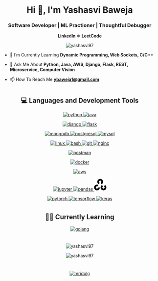 <h1 align="center">Hi 👋, I'm Yashasvi Baweja</h1>
<h3 align="center">Software Developer | ML Practioner | Thoughtful Debugger</h3>

<p align="center">
    <a href="https://www.linkedin.com/in/yashasvi-baweja/">
        <b>LinkedIn</b>
    </a>
    ❅
    <a href="https://leetcode.com/yashasvi97/">
        <b>LeetCode</b>
    </a>
</p>

<p align="center">
        <img src="https://img.shields.io/github/followers/yashasvi97.svg?style=social&label=Follow" alt="yashasvi97" />
    </a>
</p>

- 🌱 I’m Currently Learning **Dynamic Programming, Web Sockets, C/C++**

- 💬 Ask Me About **Python, Java, AWS, Django, Flask, REST, Microservice, Computer Vision**

- 📫 How To Reach Me **ybaweja1@gmail.com**

<h1 align="center"></h1>

<h2 align="center">💻 Languages and Development Tools</h2>

<p align="center">
    <a href="https://www.python.org" target="_blank"> <img src="https://cdn.jsdelivr.net/npm/simple-icons@3.0.1/icons/python.svg" alt="python" width="40" height="40"/> </a>
  <a href="https://www.java.com/en/" target="_blank"> <img src="https://cdn.jsdelivr.net/npm/simple-icons@3.0.1/icons/java.svg" alt="java" width="40" height="40"/> </a>
    
</p>
<p align="center">
    <a href="https://www.djangoproject.com/" target="_blank"> <img src="https://cdn.jsdelivr.net/npm/simple-icons@3.0.1/icons/django.svg" alt="django" width="40" height="40"/> </a>
    <a href="https://flask.palletsprojects.com/" target="_blank"> <img src="https://cdn.jsdelivr.net/npm/simple-icons@3.0.1/icons/flask.svg" alt="flask" width="40" height="40"/> </a>
</p>
<p align="center">
    <a href="https://www.mongodb.com/" target="_blank"> <img src="https://cdn.jsdelivr.net/npm/simple-icons@3.0.1/icons/mongodb.svg" alt="mongodb" width="40" height="40"/> </a>
    <a href="https://www.postgresql.org" target="_blank"> <img src="https://cdn.jsdelivr.net/npm/simple-icons@3.0.1/icons/postgresql.svg" alt="postgresql" width="40" height="40"/> </a>
    <a href="https://www.mysql.com/" target="_blank"> <img src="https://cdn.jsdelivr.net/npm/simple-icons@3.0.1/icons/mysql.svg" alt="mysql" width="40" height="40"/></a>

</p>
<!-- <p align="center">
    <a href="https://www.rabbitmq.com/" target="_blank"> <img src="https://cdn.jsdelivr.net/npm/simple-icons@3.0.1/icons/rabbitmq.svg" alt="rabbitmq" width="40" height="40"/> </a>
    <a href="https://kafka.apache.org/" target="_blank"> <img src="https://cdn.jsdelivr.net/npm/simple-icons@3.0.1/icons/apachekafka.svg" alt="kafka" width="40" height="40"/> </a>
    <a href="https://redis.io" target="_blank"> <img src="https://cdn.jsdelivr.net/npm/simple-icons@3.0.1/icons/redis.svg" alt="redis" width="40" height="40"/> </a>
</p> -->
<p align="center">
    <a href="https://www.linux.org/" target="_blank"> <img src="https://cdn.jsdelivr.net/npm/simple-icons@3.0.1/icons/linux.svg" alt="linux" width="40" height="40"/> </a>
    <a href="https://www.gnu.org/software/bash/" target="_blank"> <img src="https://cdn.jsdelivr.net/npm/simple-icons@3.0.1/icons/gnubash.svg" alt="bash" width="40" height="40"/> </a>
    <a href="https://git-scm.com/" target="_blank"> <img src="https://cdn.jsdelivr.net/npm/simple-icons@3.0.1/icons/git.svg" alt="git" width="40" height="40"/> </a>
    <a href="https://www.nginx.com" target="_blank"> <img src="https://cdn.jsdelivr.net/npm/simple-icons@3.0.1/icons/nginx.svg" alt="nginx" width="40" height="40"/> </a>

<p align="center">
    <a href="https://postman.com" target="_blank"> <img src="https://cdn.jsdelivr.net/npm/simple-icons@3.0.1/icons/postman.svg" alt="postman" width="40" height="40"/> </a>
</p>

<p align="center">
    <a href="https://www.docker.com/" target="_blank"> <img src="https://cdn.jsdelivr.net/npm/simple-icons@3.0.1/icons/docker.svg" alt="docker" width="40" height="40"/> </a>
<!--     <a href="https://kubernetes.io" target="_blank"> <img src="https://cdn.jsdelivr.net/npm/simple-icons@3.0.1/icons/kubernetes.svg" alt="kubernetes" width="40" height="40"/> </a> -->
</p>
<p align="center">
<!--     <a href="https://heroku.com" target="_blank"> <img src="https://cdn.jsdelivr.net/npm/simple-icons@3.0.1/icons/heroku.svg" alt="heroku" width="40" height="40"/> </a> -->
    <a href="https://aws.amazon.com" target="_blank"> <img src="https://cdn.jsdelivr.net/npm/simple-icons@3.0.1/icons/amazonaws.svg" alt="aws" width="40" height="40"/> </a>
</p>
<p align="center">
    <a href="https://jupyter.org/" target="_blank"> <img src="https://cdn.jsdelivr.net/npm/simple-icons@3.0.1/icons/jupyter.svg" alt="jupyter" width="40" height="40"/> </a>
    <a href="https://pandas.pydata.org/" target="_blank"> <img src="https://cdn.jsdelivr.net/npm/simple-icons@3.0.1/icons/pandas.svg" alt="pandas" width="40" height="40"/> </a>
    <a href="https://opencv.org/" target="_blank"> <img src="opencv.png" alt="opencv" width="40" height="40"/> </a>
</p>
<p align="center">
	    <a href="https://pytorch.org/" target="_blank"> <img src="https://cdn.jsdelivr.net/npm/simple-icons@3.0.1/icons/pytorch.svg" alt="pytorch" width="40" height="40"/> </a>
    <a href="https://www.tensorflow.org" target="_blank"> <img src="https://cdn.jsdelivr.net/npm/simple-icons@3.0.1/icons/tensorflow.svg" alt="tensorflow" width="40" height="40"/> </a>
    <a href="https://keras.io/" target="_blank"> <img src="https://cdn.jsdelivr.net/npm/simple-icons@3.0.1/icons/keras.svg" alt="keras" width="40" height="40"/> </a>
</p>

<h1 align="center"></h1>

<h2 align="center">👨‍💻 Currently Learning</h2>

<p align="center">
<!--     <a href="https://ocaml.org/" target="_blank"> <img src="https://cdn.jsdelivr.net/npm/simple-icons@3.0.1/icons/ocaml.svg" alt="ocaml" width="40" height="40"/> </a> -->
    <a href="https://en.cppreference.com/w/cpp/language/" target="_blank"> <img src="https://cdn.jsdelivr.net/npm/simple-icons@3.0.1/icons/c.svg" alt="golang" width="40" height="40"/> </a>
</p>

<h1 align="center"></h1>

<p align="center">
    <img src="https://github-readme-stats.vercel.app/api/top-langs/?username=yashasvi97&layout=compact&hide=html,css,javascript&theme=tokyonight" alt="yashasvi97" />
</p>

<p align="center">
    <img src="https://github-readme-stats.vercel.app/api?username=yashasvi97&count_private=true&include_all_commits=true&show_icons=true&theme=tokyonight" alt="yashasvi97" />
</p>



<h1 align="center"></h1>

<p align="center">
    <a href="https://linkedin.com/in/yashasvi-baweja/" target="blank"><img align="center" src="https://cdn.jsdelivr.net/npm/simple-icons@3.0.1/icons/linkedin.svg" alt="mridulg" height="30" width="30" /></a>
<!--     <a href="https://www.khanacademy.org/profile/mridul" target="blank"><img align="center" src="https://cdn.jsdelivr.net/npm/simple-icons@3.0.1/icons/khanacademy.svg" alt="mridulg" height="30" width="30" /></a> -->
<!--     <a href="https://fb.com/yemgee" target="blank"><img align="center" src="https://cdn.jsdelivr.net/npm/simple-icons@3.0.1/icons/facebook.svg" alt="mridulg" height="30" width="30" /></a> -->

</p>


<!-- ### Hello World 👋
My name is Yashasvi Baweja. I recently graduated with Masters from Johns Hopkins University, ECE department.

- 🔭 I’m currently working on some personal projects in AI/ML.
- 🌱 I’m currently learning how machine learning systems are built at large scale.
- 👯 I’m looking to collaborate on building deployable data analytics systems
- 🤔 I’m looking for help with getting started in systems research
- 💬 Ask me about what computer vision/ml community needs to do make AI more accessible?
- 📫 How to reach me: github or email
- 😄 Pronouns: He/Him
- ⚡ Fun fact: I play tennis in my free time
 -->
